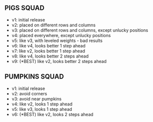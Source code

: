 ## PIGS SQUAD

* v1: initial release
* v2: placed on different rows and columns
* v3: placed on different rows and columns, except unlucky positions
* v4: placed everywhere, except unlucky positions
* v5: like v3, with leveled weights - bad results
* v6: like v4, looks better 1 step ahead
* v7: like v2, looks better 1 step ahead
* v8: like v4, looks better 2 steps ahead
* v9: (*BEST) like v2, looks better 2 steps ahead

## PUMPKINS SQUAD

* v1: initial release
* v2: avoid corners
* v3: avoid near pumpkins
* v4: like v2, looks 1 step ahead
* v5: like v3, looks 1 step ahead
* v6: (*BEST) like v2, looks 2 steps ahead
